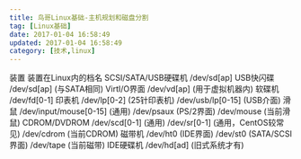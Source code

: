 ```yaml
---
title: 鸟哥Linux基础-主机规划和磁盘分割
tag: [Linux基础]
date: 2017-01-04 16:58:49
updated: 2017-01-04 16:58:49
category: [技术,linux]
---
```


装置	装置在Linux内的档名
SCSI/SATA/USB硬碟机	/dev/sd[ap]
USB快闪碟	/dev/sd[ap] (与SATA相同)
VirtI/O界面	/dev/vd[ap] (用于虚拟机器内)
软碟机	/dev/fd[0-1]
印表机	/dev/lp[0-2] (25针印表机) 
/dev/usb/lp[0-15] (USB介面)
滑鼠	/dev/input/mouse[0-15] (通用) 
/dev/psaux (PS/2界面) 
/dev/mouse (当前滑鼠)
CDROM/DVDROM	/dev/scd[0-1] (通用) 
/dev/sr[0-1] (通用，CentOS较常见) 
/dev/cdrom (当前CDROM)
磁带机	/dev/ht0 (IDE界面) 
/dev/st0 (SATA/SCSI界面) 
/dev/tape (当前磁带)
IDE硬碟机	/dev/hd[ad] (旧式系统才有)